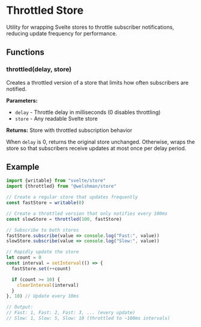 # Throttled Store

Utility for wrapping Svelte stores to throttle subscriber notifications, reducing update frequency for performance.

## Functions

### throttled(delay, store)

Creates a throttled version of a store that limits how often subscribers are notified.

**Parameters:**
- `delay` - Throttle delay in milliseconds (0 disables throttling)
- `store` - Any readable Svelte store

**Returns:** Store with throttled subscription behavior

When `delay` is 0, returns the original store unchanged. Otherwise, wraps the store so that subscribers receive updates at most once per delay period.

## Example

```typescript
import {writable} from "svelte/store"
import {throttled} from "@welshman/store"

// Create a regular store that updates frequently
const fastStore = writable(0)

// Create a throttled version that only notifies every 100ms
const slowStore = throttled(100, fastStore)

// Subscribe to both stores
fastStore.subscribe(value => console.log("Fast:", value))
slowStore.subscribe(value => console.log("Slow:", value))

// Rapidly update the store
let count = 0
const interval = setInterval(() => {
  fastStore.set(++count)

  if (count >= 10) {
    clearInterval(interval)
  }
}, 10) // Update every 10ms

// Output:
// Fast: 1, Fast: 2, Fast: 3, ... (every update)
// Slow: 1, Slow: 5, Slow: 10 (throttled to ~100ms intervals)
```
